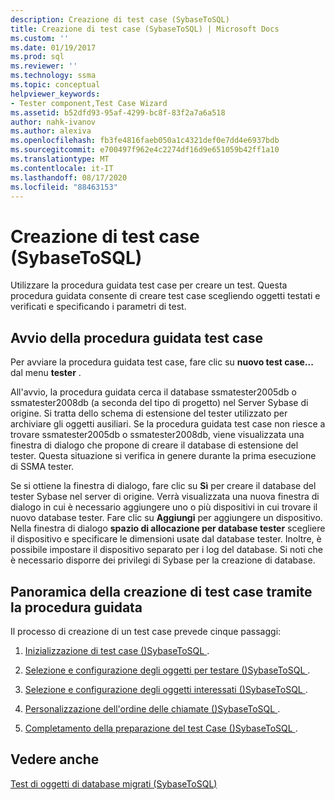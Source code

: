 ```yaml
---
description: Creazione di test case (SybaseToSQL)
title: Creazione di test case (SybaseToSQL) | Microsoft Docs
ms.custom: ''
ms.date: 01/19/2017
ms.prod: sql
ms.reviewer: ''
ms.technology: ssma
ms.topic: conceptual
helpviewer_keywords:
- Tester component,Test Case Wizard
ms.assetid: b52dfd93-95af-4299-bc8f-83f2a7a6a518
author: nahk-ivanov
ms.author: alexiva
ms.openlocfilehash: fb3fe4816faeb050a1c4321def0e7dd4e6937bdb
ms.sourcegitcommit: e700497f962e4c2274df16d9e651059b42ff1a10
ms.translationtype: MT
ms.contentlocale: it-IT
ms.lasthandoff: 08/17/2020
ms.locfileid: "88463153"
---
```

# <a name="creating-test-cases-sybasetosql"></a>Creazione di test case (SybaseToSQL)
Utilizzare la procedura guidata test case per creare un test. Questa procedura guidata consente di creare test case scegliendo oggetti testati e verificati e specificando i parametri di test.  
  
## <a name="starting-the-test-case-wizard"></a>Avvio della procedura guidata test case  
Per avviare la procedura guidata test case, fare clic su **nuovo test case...** dal menu **tester** .  
  
All'avvio, la procedura guidata cerca il database ssmatester2005db o ssmatester2008db (a seconda del tipo di progetto) nel Server Sybase di origine. Si tratta dello schema di estensione del tester utilizzato per archiviare gli oggetti ausiliari. Se la procedura guidata test case non riesce a trovare ssmatester2005db o ssmatester2008db, viene visualizzata una finestra di dialogo che propone di creare il database di estensione del tester. Questa situazione si verifica in genere durante la prima esecuzione di SSMA tester.  
  
Se si ottiene la finestra di dialogo, fare clic su **Sì** per creare il database del tester Sybase nel server di origine. Verrà visualizzata una nuova finestra di dialogo in cui è necessario aggiungere uno o più dispositivi in cui trovare il nuovo database tester. Fare clic su **Aggiungi** per aggiungere un dispositivo. Nella finestra di dialogo **spazio di allocazione per database tester** scegliere il dispositivo e specificare le dimensioni usate dal database tester. Inoltre, è possibile impostare il dispositivo separato per i log del database. Si noti che è necessario disporre dei privilegi di Sybase per la creazione di database.  
  
## <a name="overview-of-creating-test-cases-using-the-wizard"></a>Panoramica della creazione di test case tramite la procedura guidata  
Il processo di creazione di un test case prevede cinque passaggi:  
  
1.  [Inizializzazione di test case &#40;&#41;SybaseToSQL ](../../ssma/sybase/initializing-test-cases-sybasetosql.md).  
  
2.  [Selezione e configurazione degli oggetti per testare &#40;&#41;SybaseToSQL ](../../ssma/sybase/selecting-and-configuring-objects-to-test-sybasetosql.md).  
  
3.  [Selezione e configurazione degli oggetti interessati &#40;&#41;SybaseToSQL ](../../ssma/sybase/selecting-and-configuring-affected-objects-sybasetosql.md).  
  
4.  [Personalizzazione dell'ordine delle chiamate &#40;&#41;SybaseToSQL ](../../ssma/sybase/customizing-calls-order-sybasetosql.md).  
  
5.  [Completamento della preparazione del test Case &#40;&#41;SybaseToSQL ](../../ssma/sybase/finishing-test-case-preparation-sybasetosql.md).  
  
## <a name="see-also"></a>Vedere anche  
[Test di oggetti di database migrati &#40;SybaseToSQL&#41;](../../ssma/sybase/testing-migrated-database-objects-sybasetosql.md)  
  
